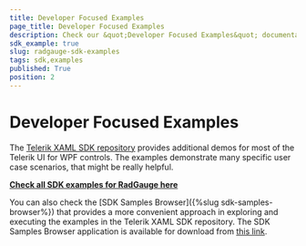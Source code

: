 ```yaml
---
title: Developer Focused Examples
page_title: Developer Focused Examples
description: Check our &quot;Developer Focused Examples&quot; documentation article for the RadGauge {{ site.framework_name }} control.
sdk_example: true
slug: radgauge-sdk-examples
tags: sdk,examples
published: True
position: 2
---
```


# Developer Focused Examples

The [Telerik XAML SDK repository](https://github.com/telerik/xaml-sdk/tree/master/) provides additional demos for most of the Telerik UI for WPF controls. The examples demonstrate many specific user case scenarios, that might be really helpful. 

__[Check all SDK examples for RadGauge here](https://github.com/telerik/xaml-sdk/tree/master/Gauge)__

You can also check the [SDK Samples Browser]({%slug sdk-samples-browser%}) that provides a more convenient approach in exploring and executing the examples in the Telerik XAML SDK repository. The SDK Samples Browser application is available for download from [this link](https://demos.telerik.com/xaml-sdkbrowser/).
